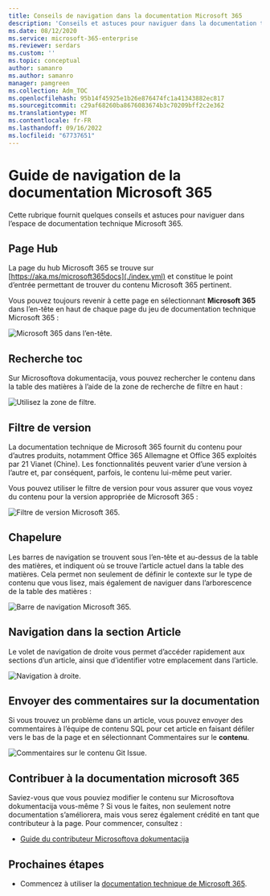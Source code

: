 ```yaml
---
title: Conseils de navigation dans la documentation Microsoft 365
description: 'Conseils et astuces pour naviguer dans la documentation technique de Microsoft 365 : expliquent des éléments tels que la page hub, la table des matières, l’en-tête, ainsi que comment utiliser la barre de navigation et comment utiliser le filtre de version.'
ms.date: 08/12/2020
ms.service: microsoft-365-enterprise
ms.reviewer: serdars
ms.custom: ''
ms.topic: conceptual
author: samanro
ms.author: samanro
manager: pamgreen
ms.collection: Adm_TOC
ms.openlocfilehash: 95b14f45925e1b26e876474fc1a41343882ec817
ms.sourcegitcommit: c29af68260ba8676083674b3c70209bff2c2e362
ms.translationtype: MT
ms.contentlocale: fr-FR
ms.lasthandoff: 09/16/2022
ms.locfileid: "67737651"
---
```

# <a name="microsoft-365-docs-navigation-guide"></a>Guide de navigation de la documentation Microsoft 365

Cette rubrique fournit quelques conseils et astuces pour naviguer dans l’espace de documentation technique Microsoft 365.  

## <a name="hub-page"></a>Page Hub

La page du hub Microsoft 365 se trouve sur [https://aka.ms/microsoft365docs](./index.yml) et constitue le point d’entrée permettant de trouver du contenu Microsoft 365 pertinent.

Vous pouvez toujours revenir à cette page en sélectionnant **Microsoft 365** dans l’en-tête en haut de chaque page du jeu de documentation technique Microsoft 365 :

![Microsoft 365 dans l’en-tête.](media/m365-header-cursor.png)

## <a name="toc-search"></a>Recherche toc 
Sur Microsoftova dokumentacija, vous pouvez rechercher le contenu dans la table des matières à l’aide de la zone de recherche de filtre en haut :

![Utilisez la zone de filtre.](media/m365-filter-by-title.png)

## <a name="version-filter"></a>Filtre de version
La documentation technique de Microsoft 365 fournit du contenu pour d’autres produits, notamment Office 365 Allemagne et Office 365 exploités par 21 Vianet (Chine). Les fonctionnalités peuvent varier d’une version à l’autre et, par conséquent, parfois, le contenu lui-même peut varier.

Vous pouvez utiliser le filtre de version pour vous assurer que vous voyez du contenu pour la version appropriée de Microsoft 365 :

![Filtre de version Microsoft 365.](media/m365-version-filter.png)

## <a name="breadcrumbs"></a>Chapelure

Les barres de navigation se trouvent sous l’en-tête et au-dessus de la table des matières, et indiquent où se trouve l’article actuel dans la table des matières.  Cela permet non seulement de définir le contexte sur le type de contenu que vous lisez, mais également de naviguer dans l’arborescence de la table des matières :

![Barre de navigation Microsoft 365.](media/m365-breadcrumb.png)

## <a name="article-section-navigation"></a>Navigation dans la section Article

Le volet de navigation de droite vous permet d’accéder rapidement aux sections d’un article, ainsi que d’identifier votre emplacement dans l’article.  

![Navigation à droite.](media/m365-article-sections.png)

## <a name="submit-docs-feedback"></a>Envoyer des commentaires sur la documentation

Si vous trouvez un problème dans un article, vous pouvez envoyer des commentaires à l’équipe de contenu SQL pour cet article en faisant défiler vers le bas de la page et en sélectionnant Commentaires sur le **contenu**.

![Commentaires sur le contenu Git Issue.](media/m365-article-feedback.png)

## <a name="contribute-to-microsoft-365-documentation"></a>Contribuer à la documentation microsoft 365

Saviez-vous que vous pouviez modifier le contenu sur Microsoftova dokumentacija vous-même ? Si vous le faites, non seulement notre documentation s’améliorera, mais vous serez également crédité en tant que contributeur à la page. Pour commencer, consultez :

- [Guide du contributeur Microsoftova dokumentacija](/contribute/)

## <a name="next-steps"></a>Prochaines étapes

- Commencez à utiliser la [documentation technique de Microsoft 365](index.yml).
